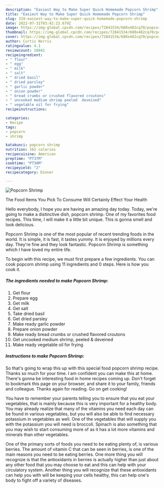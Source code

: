 ```yaml
---
description: "Easiest Way to Make Super Quick Homemade Popcorn Shrimp"
title: "Easiest Way to Make Super Quick Homemade Popcorn Shrimp"
slug: 319-easiest-way-to-make-super-quick-homemade-popcorn-shrimp
date: 2022-07-31T03:42:23.679Z
image: https://img-global.cpcdn.com/recipes/72841534/680x482cq70/popcorn-shrimp-recipe-main-photo.jpg
thumbnail: https://img-global.cpcdn.com/recipes/72841534/680x482cq70/popcorn-shrimp-recipe-main-photo.jpg
cover: https://img-global.cpcdn.com/recipes/72841534/680x482cq70/popcorn-shrimp-recipe-main-photo.jpg
author: Curtis Norris
ratingvalue: 4.1
reviewcount: 18842
recipeingredient:
- " flour"
- " egg"
- " milk"
- " salt"
- " dried basil"
- " dried parsley"
- " garlic powder"
- " onion powder"
- " bread crumbs or crushed flavored croutons"
- " uncooked medium shrimp peeled  deveined"
- " vegetable oil for frying"
recipeinstructions:

categories:
- Recipe
tags:
- popcorn
- shrimp

katakunci: popcorn shrimp 
nutrition: 162 calories
recipecuisine: American
preptime: "PT37M"
cooktime: "PT30M"
recipeyield: "2"
recipecategory: Dinner

---
```



![Popcorn Shrimp](https://img-global.cpcdn.com/recipes/72841534/680x482cq70/popcorn-shrimp-recipe-main-photo.jpg)

The Food Items You Pick To Consume Will Certainly Effect Your Health

Hello everybody, I hope you are having an amazing day today. Today, we're going to make a distinctive dish, popcorn shrimp. One of my favorites food recipes. This time, I will make it a little bit unique. This is gonna smell and look delicious.

Popcorn Shrimp is one of the most popular of recent trending foods in the world. It is simple, it is fast, it tastes yummy. It is enjoyed by millions every day. They're fine and they look fantastic. Popcorn Shrimp is something which I have loved my entire life.




To begin with this recipe, we must first prepare a few ingredients. You can cook popcorn shrimp using 11 ingredients and 0 steps. Here is how you cook it.

<!--inarticleads1-->

##### The ingredients needed to make Popcorn Shrimp:

1. Get  flour
1. Prepare  egg
1. Get  milk
1. Get  salt
1. Take  dried basil
1. Get  dried parsley
1. Make ready  garlic powder
1. Prepare  onion powder
1. Make ready  bread crumbs or crushed flavored croutons
1. Get  uncooked medium shrimp, peeled &amp; deveined
1. Make ready  vegetable oil for frying




<!--inarticleads2-->

##### Instructions to make Popcorn Shrimp:





So that's going to wrap this up with this special food popcorn shrimp recipe. Thanks so much for your time. I am confident you can make this at home. There's gonna be interesting food in home recipes coming up. Don't forget to bookmark this page on your browser, and share it to your family, friends and colleague. Thanks again for reading. Go on get cooking!

You have to remember your parents telling you to ensure that you eat your vegetables, that is mainly because this is very important for a healthy body. You may already realize that many of the vitamins you need each day can be found in various vegetables, but you will also be able to find necessary potassium in vegetables as well. One of the vegetables that will supply you with the potassium you will need is broccoli. Spinach is also something that you may wish to start consuming more of as it has a lot more vitamins and minerals than other vegetables.

One of the primary sorts of foods you need to be eating plenty of, is various berries. The amount of vitamin C that can be seen in berries, is one of the main reasons you need to be eating berries. One more thing you will recognize is that the antioxidants in berries is actually higher than just about any other food that you may choose to eat and this can help with your circulatory system. Another thing you will recognize that these antioxidants can help you with will be keeping your cells healthy, this can help one's body to fight off a variety of diseases.
